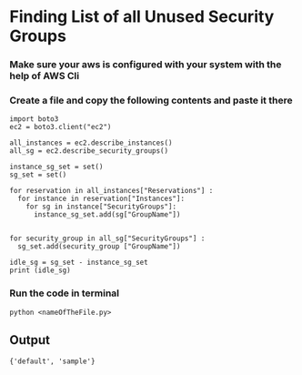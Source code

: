 # Finding List of all Unused Security Groups

### Make sure your aws is configured with your system with the help of AWS Cli
### Create a file and copy the following contents and paste it there
````
import boto3 
ec2 = boto3.client("ec2")

all_instances = ec2.describe_instances() 
all_sg = ec2.describe_security_groups()

instance_sg_set = set()
sg_set = set()

for reservation in all_instances["Reservations"] :
  for instance in reservation["Instances"]: 
    for sg in instance["SecurityGroups"]:
      instance_sg_set.add(sg["GroupName"]) 


for security_group in all_sg["SecurityGroups"] :
  sg_set.add(security_group ["GroupName"])

idle_sg = sg_set - instance_sg_set
print (idle_sg)
````
### Run the code in terminal
````
python <nameOfTheFile.py>
````

## Output
````
{'default', 'sample'}
````